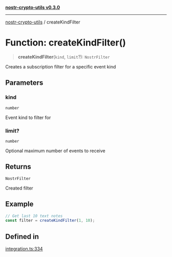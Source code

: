 [**nostr-crypto-utils v0.3.0**](../README.md)

***

[nostr-crypto-utils](../globals.md) / createKindFilter

# Function: createKindFilter()

> **createKindFilter**(`kind`, `limit`?): `NostrFilter`

Creates a subscription filter for a specific event kind

## Parameters

### kind

`number`

Event kind to filter for

### limit?

`number`

Optional maximum number of events to receive

## Returns

`NostrFilter`

Created filter

## Example

```typescript
// Get last 10 text notes
const filter = createKindFilter(1, 10);
```

## Defined in

[integration.ts:334](https://github.com/HumanjavaEnterprises/nostr-crypto-utils/blob/0f31137ec103ea3e26d2a80b02d4d406d5a6e0d6/src/integration.ts#L334)
